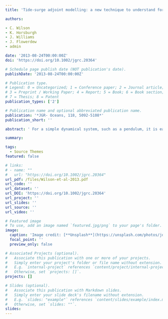 ```yaml
---
title: 'Tide-surge adjoint modelling: a new technique to understand forecast uncertainty'

authors:

- C. Wilson
- K. Horsburgh
- J. Williams
- J. Flowerdew
- admin

date: '2013-08-24T00:00:00Z'
doi: 'https://doi.org/10.1002/jgrc.20364'

# Schedule page publish date (NOT publication's date).
publishDate: '2013-08-24T00:00:00Z'

# Publication type.
# Legend: 0 = Uncategorized; 1 = Conference paper; 2 = Journal article;
# 3 = Preprint / Working Paper; 4 = Report; 5 = Book; 6 = Book section;
# 7 = Thesis; 8 = Patent
publication_types: ['2']

# Publication name and optional abbreviated publication name.
publication: '*JGR- Oceans, 118, 5092-5108*'
publication_short: ''

abstract: ' For a simple dynamical system, such as a pendulum, it is easy to deduce where and when applied forcing might produce a particular response. However, for a complex nonlinear dynamical system such as the ocean or atmosphere, this is not as obvious. Knowing when or where the system is most sensitive, to observational uncertainty or otherwise, is key to understanding the physical processes, improving and providing reliable forecasts. We describe the application of adjoint modeling to determine the sensitivity of sea level at a UK coastal location, Sheerness, to perturbations in wind stress preceding an extreme North Sea storm surge event on 9 November 2007. Sea level at Sheerness is one of the most important factors used to decide whether to close the Thames Flood Barrier, which protects London. Adjoint modeling has been used by meteorologists since the 1990s, but is a relatively new technique for ocean modeling. It may be used to determine system sensitivity beyond the scope of ensemble modeling and in a computationally efficient way. Using estimates of wind stress error from Met Office forecasts, we find that for this event total sea level at Sheerness is most sensitive in the 3 h preceding the time of its unperturbed maximum level and over a radius of approximately 300 km. We also find that the pattern of sensitivity follows a simple sequence when considered in the reverse-time direction.'

summary: 

tags:
  - Source Themes
featured: false

# links:
# - name: ""
#   url: "https://doi.org/10.1002/jgrc.20364"
url_pdf: /files/Wilson-et-al-2013.pdf
url_code: ''
url_dataset: ''
url_DOI: 'https://doi.org/10.1002/jgrc.20364'
url_project: ''
url_slides: ''
url_source: ''
url_video: ''

# Featured image
# To use, add an image named `featured.jpg/png` to your page's folder.
image:
  caption: 'Image credit: [**Unsplash**](https://unsplash.com/photos/jdD8gXaTZsc)'
  focal_point: ''
  preview_only: false

# Associated Projects (optional).
#   Associate this publication with one or more of your projects.
#   Simply enter your project's folder or file name without extension.
#   E.g. `internal-project` references `content/project/internal-project/index.md`.
#   Otherwise, set `projects: []`.
projects: []

# Slides (optional).
#   Associate this publication with Markdown slides.
#   Simply enter your slide deck's filename without extension.
#   E.g. `slides: "example"` references `content/slides/example/index.md`.
#   Otherwise, set `slides: ""`.
slides:
---
```

